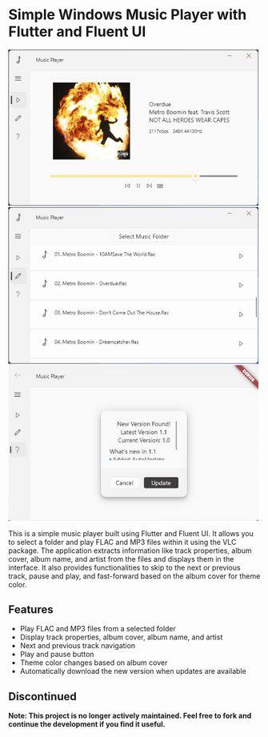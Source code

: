 # Simple Windows Music Player with Flutter and Fluent UI

<img src="https://github.com/alidogangullu/music_player/blob/c0c2a86919e995e1e86fa60f5831ef67ac636b4b/images/player.png" width="500" alt="Music Player"> <img src="https://github.com/alidogangullu/music_player/blob/c0c2a86919e995e1e86fa60f5831ef67ac636b4b/images/folder.png" width="500" alt="Folder"> <img src="https://github.com/alidogangullu/music_player/blob/c0c2a86919e995e1e86fa60f5831ef67ac636b4b/images/auto%20update.jpg" width="500" alt="Auto Update">

This is a simple music player built using Flutter and Fluent UI. It allows you to select a folder and play FLAC and MP3 files within it using the VLC package. The application extracts information like track properties, album cover, album name, and artist from the files and displays them in the interface. It also provides functionalities to skip to the next or previous track, pause and play, and fast-forward based on the album cover for theme color.

## Features

- Play FLAC and MP3 files from a selected folder
- Display track properties, album cover, album name, and artist
- Next and previous track navigation
- Play and pause button
- Theme color changes based on album cover
- Automatically download the new version when updates are available

## Discontinued

**Note: This project is no longer actively maintained. Feel free to fork and continue the development if you find it useful.**
